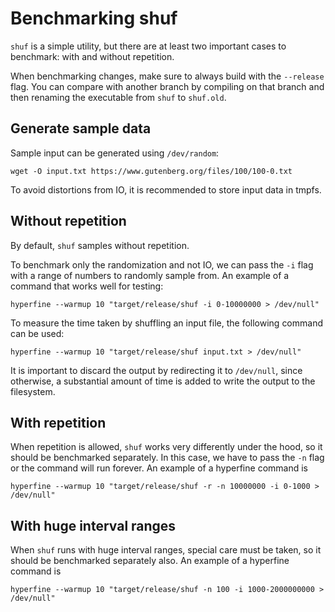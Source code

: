 <!-- spell-checker:ignore tmpfs -->

# Benchmarking shuf

`shuf` is a simple utility, but there are at least two important cases
to benchmark: with and without repetition.

When benchmarking changes, make sure to always build with the `--release` flag.
You can compare with another branch by compiling on that branch and then
renaming the executable from `shuf` to `shuf.old`.

## Generate sample data

Sample input can be generated using `/dev/random`:

```shell
wget -O input.txt https://www.gutenberg.org/files/100/100-0.txt
```

To avoid distortions from IO, it is recommended to store input data in tmpfs.

## Without repetition

By default, `shuf` samples without repetition.

To benchmark only the randomization and not IO, we can pass the `-i` flag with
a range of numbers to randomly sample from. An example of a command that works
well for testing:

```shell
hyperfine --warmup 10 "target/release/shuf -i 0-10000000 > /dev/null"
```

To measure the time taken by shuffling an input file, the following command can
be used:

```shell
hyperfine --warmup 10 "target/release/shuf input.txt > /dev/null"
```

It is important to discard the output by redirecting it to `/dev/null`, since
otherwise, a substantial amount of time is added to write the output to the
filesystem.

## With repetition

When repetition is allowed, `shuf` works very differently under the hood, so it
should be benchmarked separately. In this case, we have to pass the `-n` flag or
the command will run forever. An example of a hyperfine command is

```shell
hyperfine --warmup 10 "target/release/shuf -r -n 10000000 -i 0-1000 > /dev/null"
```

## With huge interval ranges

When `shuf` runs with huge interval ranges, special care must be taken, so it
should be benchmarked separately also. An example of a hyperfine command is

```shell
hyperfine --warmup 10 "target/release/shuf -n 100 -i 1000-2000000000 > /dev/null"
```
